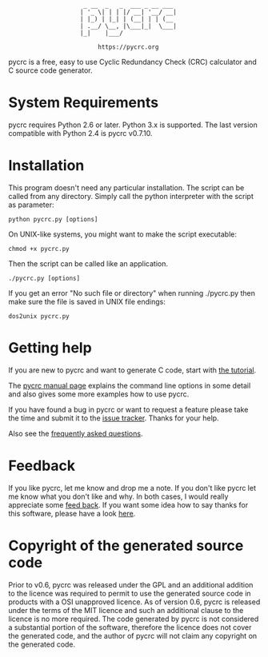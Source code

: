 

                         _ __  _   _  ___ _ __ ___
                        | '_ \| | | |/ __| '__/ __|
                        | |_) | |_| | (__| | | (__
                        | .__/ \__, |\___|_|  \___|
                        |_|    |___/

                             https://pycrc.org


pycrc is a free, easy to use Cyclic Redundancy Check (CRC) calculator and C
source code generator.



System Requirements
===================

pycrc requires Python 2.6 or later. Python 3.x is supported.
The last version compatible with Python 2.4 is pycrc v0.7.10.



Installation
============

This program doesn't need any particular installation. The script can be
called from any directory.
Simply call the python interpreter with the script as parameter:

    python pycrc.py [options]

On UNIX-like systems, you might want to make the script executable:

    chmod +x pycrc.py

Then the script can be called like an application.

    ./pycrc.py [options]

If you get an error "No such file or directory" when running ./pycrc.py then
make sure the file is saved in UNIX file endings:

    dos2unix pycrc.py


Getting help
============

If you are new to pycrc and want to generate C code, start with
[the tutorial](https://pycrc.org/tutorial.html).

The [pycrc manual page](https://pycrc.org/pycrc.html) explains the command line
options in some detail and also gives some more examples how to use pycrc.

If you have found a bug in pycrc or want to request a feature please take the
time and submit it to the
[issue tracker](https://github.com/tpircher/pycrc/issues).
Thanks for your help.

Also see the [frequently asked questions](https://pycrc.org/faq.html).



Feedback
========

If you like pycrc, let me know and drop me a note. If you don't like pycrc let
me know what you don't like and why. In both cases, I would really appreciate
some [feed back](https://sourceforge.net/projects/pycrc/reviews/).
If you want some idea how to say thanks for this software, please have a look
[here](https://www.tty1.net/say-thanks_en.html).



Copyright of the generated source code
======================================

Prior to v0.6, pycrc was released under the GPL and an additional addition to
the licence was required to permit to use the generated source code in products
with a OSI unapproved licence. As of version 0.6, pycrc is released under the
terms of the MIT licence and such an additional clause to the licence is no
more required.
The code generated by pycrc is not considered a substantial portion of the
software, therefore the licence does not cover the generated code, and the
author of pycrc will not claim any copyright on the generated code.
